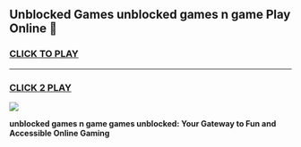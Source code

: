
## Unblocked Games unblocked games n game Play Online 👋
<h3>
<a href="https://news.freeplayer.one?title=unblocked_games_n_game&ref=17F">CLICK TO PLAY</a></h3>
<hr>

<h3>
<a href="https://news.freeplayer.one?title=unblocked_games_n_game&ref=17F">CLICK 2 PLAY</a>
  
</h3>

<a href="https://news.freeplayer.one?title=unblocked_games_n_game&ref=17F/"><img src="https://clearcache.store/games.png"></a>


**unblocked games n game games unblocked: Your Gateway to Fun and Accessible Online Gaming**

